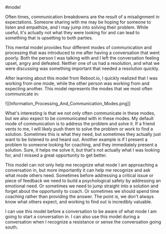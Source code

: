 #model 

Often times, communication breakdowns are the result of a misalignment in expectations. Someone sharing with me may be hoping for someone to listen and empathize, and I may jump into solving their problem. While useful, it's actually not what they were looking for and can lead to something that is upsetting to both parties. 

This mental model provides four different modes of communication and processing that was introduced to me after having a conversation that went poorly. Both the person I was talking with and I left the conversation feeling upset, angry and defeated. Neither one of us had a resolution, and what we were discussing was something important that needed a resolution quickly. 

After learning about this model from Reboot.io, I quickly realized that I was working from one mode, while the other person was working from and expecting another. This model represents the modes that we most often communicate in:

![[Information_Processing_And_Communication_Modes.png]]

What's interesting is that we not only often communicate in these modes, but we also expect to be communicated with in these modes. My default mode of communication is to address the problem and solve it. If a friend vents to me, I will likely push them to solve the problem or work to find a solution. Sometimes this is what they need, but sometimes they actually just want to be listened to and heard out. Another example is if I present a problem to someone looking for coaching, and they immediately present a solution. Sure, it helps me solve it, but that's not actually what I was looking for, and I missed a great opportunity to get better.

This model can not only help me recognize what mode I am approaching a conversation in, but more importantly it can help me recognize and ask what mode others need. Sometimes before addressing a critical issue or piece of feedback we need to build a psychological safety by addressing an emotional need. Or sometimes we need to jump straight into a solution and forget about the opportunity to coach. Or sometimes we should spend time coaching rather than providing the answer. The point is, we don't always know what others expect, and working to find out is incredibly valuable.

I can use this model before a conversation to be aware of what mode I am going to start a conversation in. I can also use this model during a conversation when I recognize a resistance or sense the conversation going south. 